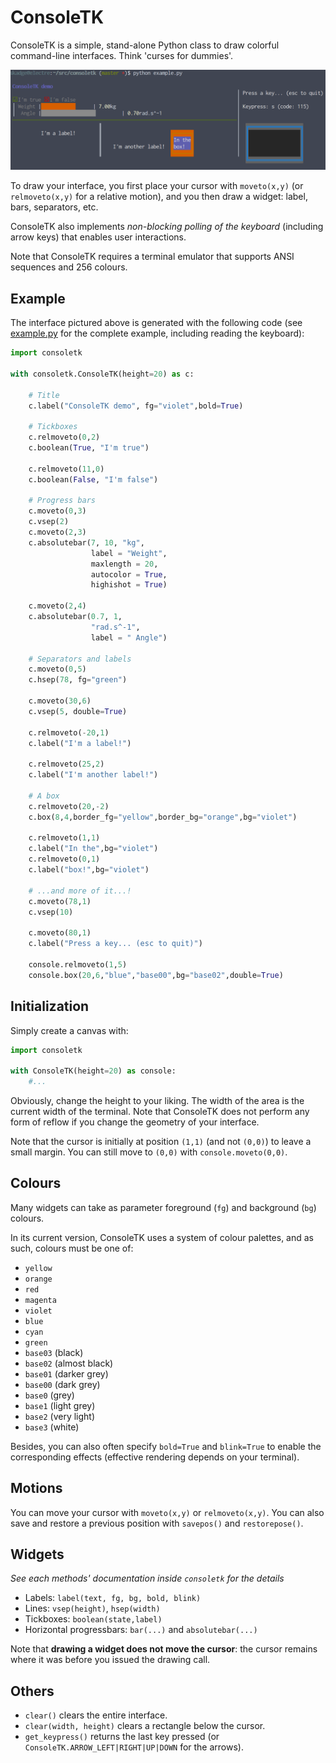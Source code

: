 ConsoleTK
=========

ConsoleTK is a simple, stand-alone Python class to draw colorful command-line interfaces.
Think 'curses for dummies'.

![Output of example.py](doc/screenshot.png)

To draw your interface, you first place your cursor with `moveto(x,y)` (or `relmoveto(x,y)` 
for a relative motion), and you then draw a widget: label, bars, separators, etc.

ConsoleTK also implements *non-blocking polling of the keyboard* (including
arrow keys) that enables user interactions.

Note that ConsoleTK requires a terminal emulator that supports ANSI sequences and 256 colours.

Example
-------

The interface pictured above is generated with the following code (see
[example.py](example.py) for the complete example, including reading
the keyboard):

```python
import consoletk

with consoletk.ConsoleTK(height=20) as c:

    # Title
    c.label("ConsoleTK demo", fg="violet",bold=True)

    # Tickboxes
    c.relmoveto(0,2)
    c.boolean(True, "I'm true")

    c.relmoveto(11,0)
    c.boolean(False, "I'm false")

    # Progress bars
    c.moveto(0,3)
    c.vsep(2)
    c.moveto(2,3)
    c.absolutebar(7, 10, "kg", 
                  label = "Weight", 
                  maxlength = 20, 
                  autocolor = True, 
                  highishot = True)

    c.moveto(2,4)
    c.absolutebar(0.7, 1, 
                  "rad.s^-1", 
                  label = " Angle")

    # Separators and labels
    c.moveto(0,5)
    c.hsep(78, fg="green")

    c.moveto(30,6)
    c.vsep(5, double=True)

    c.relmoveto(-20,1)
    c.label("I'm a label!")

    c.relmoveto(25,2)
    c.label("I'm another label!")

    # A box
    c.relmoveto(20,-2)
    c.box(8,4,border_fg="yellow",border_bg="orange",bg="violet")

    c.relmoveto(1,1)
    c.label("In the",bg="violet")
    c.relmoveto(0,1)
    c.label("box!",bg="violet")

    # ...and more of it...!
    c.moveto(78,1)
    c.vsep(10)

    c.moveto(80,1)
    c.label("Press a key... (esc to quit)")

    console.relmoveto(1,5)
    console.box(20,6,"blue","base00",bg="base02",double=True)
```

Initialization
--------------

Simply create a canvas with:

```python
import consoletk

with ConsoleTK(height=20) as console:
    #...
```

Obviously, change the height to your liking.
The width of the area is the current width of the terminal. Note that ConsoleTK
does not perform any form of reflow if you change the geometry of your
interface.

Note that the cursor is initially at position `(1,1)` (and not `(0,0)`) to leave a small margin.
You can still move to `(0,0)` with `console.moveto(0,0)`.

Colours
-------

Many widgets can take as parameter foreground (`fg`) and background (`bg`) colours.

In its current version, ConsoleTK uses a system of colour palettes, and as such,
colours must be one of:

- `yellow`
- `orange`
- `red`  
- `magenta`
- `violet`
- `blue` 
- `cyan` 
- `green`
- `base03` (black)
- `base02` (almost black)
- `base01` (darker grey)
- `base00` (dark grey)
- `base0` (grey)
- `base1` (light grey)
- `base2` (very light)
- `base3` (white)

Besides, you can also often specify `bold=True` and `blink=True` to enable the
corresponding effects (effective rendering depends on your terminal).

Motions
-------

You can move your cursor with `moveto(x,y)` or `relmoveto(x,y)`.
You can also save and restore a previous position with `savepos()` and `restorepose()`.

Widgets
-------

*See each methods' documentation inside `consoletk` for the details*

- Labels: `label(text, fg, bg, bold, blink)`
- Lines: `vsep(height)`, `hsep(width)`
- Tickboxes: `boolean(state,label)`
- Horizontal progressbars: `bar(...)` and `absolutebar(...)`

Note that **drawing a widget does not move the cursor**: the cursor remains where it was before you
issued the drawing call.

Others
------

- `clear()` clears the entire interface.
- `clear(width, height)` clears a rectangle below the cursor.
- `get_keypress()` returns the last key pressed (or `ConsoleTK.ARROW_LEFT|RIGHT|UP|DOWN` for the
arrows).

